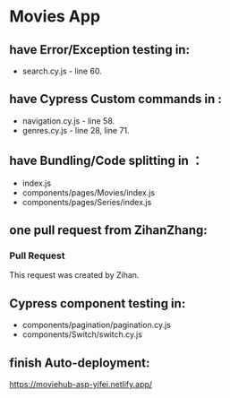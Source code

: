 # Movies App
## have Error/Exception testing in:
+ search.cy.js - line 60.
## have Cypress Custom commands in :
+ navigation.cy.js - line 58.
+ genres.cy.js - line 28, line 71.

## have Bundling/Code splitting in ：
+ index.js
+ components/pages/Movies/index.js
+ components/pages/Series/index.js

## one pull request from ZihanZhang:
### Pull Request
This request was created by Zihan.

## Cypress component testing in:
+ components/pagination/pagination.cy.js
+ components/Switch/switch.cy.js

## finish Auto-deployment:
https://moviehub-asp-yifei.netlify.app/
